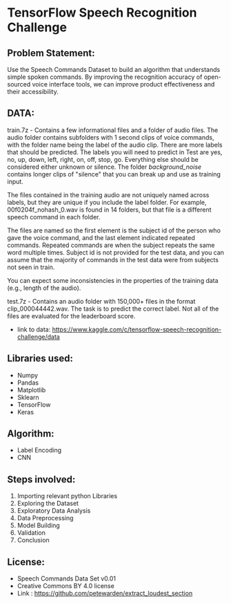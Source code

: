 # TensorFlow Speech Recognition Challenge

## Problem Statement:
Use the Speech Commands Dataset to build an algorithm that understands simple spoken commands. By improving the recognition accuracy of open-sourced voice interface tools, we can improve product effectiveness and their accessibility.


## DATA:
train.7z - Contains a few informational files and a folder of audio files. The audio folder contains subfolders with 1 second clips of voice commands, with the folder name being the label of the audio clip. There are more labels that should be predicted. The labels you will need to predict in Test are yes, no, up, down, left, right, on, off, stop, go. Everything else should be considered either unknown or silence. The folder _background_noise_ contains longer clips of "silence" that you can break up and use as training input.

The files contained in the training audio are not uniquely named across labels, but they are unique if you include the label folder. For example, 00f0204f_nohash_0.wav is found in 14 folders, but that file is a different speech command in each folder.

The files are named so the first element is the subject id of the person who gave the voice command, and the last element indicated repeated commands. Repeated commands are when the subject repeats the same word multiple times. Subject id is not provided for the test data, and you can assume that the majority of commands in the test data were from subjects not seen in train.

You can expect some inconsistencies in the properties of the training data (e.g., length of the audio).

test.7z - Contains an audio folder with 150,000+ files in the format clip_000044442.wav. The task is to predict the correct label. Not all of the files are evaluated for the leaderboard score.

- link to data: https://www.kaggle.com/c/tensorflow-speech-recognition-challenge/data

## Libraries used:
- Numpy
- Pandas
- Matplotlib
- Sklearn
- TensorFlow
- Keras

## Algorithm:
- Label Encoding
- CNN

## Steps involved:
1. Importing relevant python Libraries
2. Exploring the Dataset
3. Exploratory Data Analysis
4. Data Preprocessing
5. Model Building
6. Validation
7. Conclusion

## License:
 - Speech Commands Data Set v0.01
 - Creative Commons BY 4.0 license
 - Link : https://github.com/petewarden/extract_loudest_section
